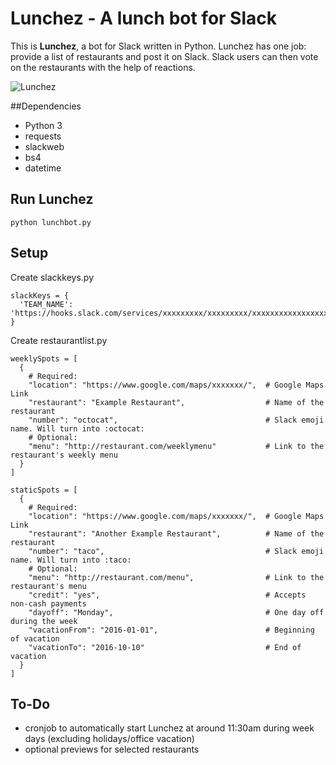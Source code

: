 # Lunchez - A lunch bot for Slack

This is **Lunchez**, a bot for Slack written in Python. Lunchez has one
job: provide a list of restaurants and post it on Slack. Slack users
can then vote on the restaurants with the help of reactions.

![Lunchez](https://github.com/frank-und-freunde/Lunchez/blob/master/lunchez.png)

##Dependencies

* Python 3
* requests
* slackweb
* bs4
* datetime

## Run Lunchez

    python lunchbot.py

## Setup

Create slackkeys.py

    slackKeys = {
      'TEAM_NAME': 'https://hooks.slack.com/services/xxxxxxxxx/xxxxxxxxx/xxxxxxxxxxxxxxxxxxxxxxxx'
    }

Create restaurantlist.py

    weeklySpots = [
      {
        # Required:
        "location": "https://www.google.com/maps/xxxxxxx/",  # Google Maps Link
        "restaurant": "Example Restaurant",                  # Name of the restaurant
        "number": "octocat",                                 # Slack emoji name. Will turn into :octocat:
        # Optional:
        "menu": "http://restaurant.com/weeklymenu"           # Link to the restaurant's weekly menu
      }
    ]
    
    staticSpots = [
      {
        # Required:
        "location": "https://www.google.com/maps/xxxxxxx/",  # Google Maps Link
        "restaurant": "Another Example Restaurant",          # Name of the restaurant
        "number": "taco",                                    # Slack emoji name. Will turn into :taco:
        # Optional:
        "menu": "http://restaurant.com/menu",                # Link to the restaurant's menu
        "credit": "yes",                                     # Accepts non-cash payments
        "dayoff": "Monday",                                  # One day off during the week
        "vacationFrom": "2016-01-01",                        # Beginning of vacation
        "vacationTo": "2016-10-10"                           # End of vacation
      }
    ]

## To-Do

* cronjob to automatically start Lunchez at around 11:30am during week days (excluding holidays/office vacation)
* optional previews for selected restaurants
